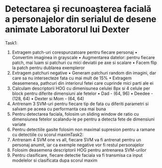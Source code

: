 # Detectarea şi recunoaşterea facială a personajelor din serialul de desene animate Laboratorul lui Dexter
Task1:
1. Extragem patch-uri corespunzatoare pentru fiecare personaj
• Convertim imaginea in grayscale
• Augmentarea datelor: pentru fiecare patch, mai luam si patchuri
cu mici deviatii pe axe si scalare
• Facem flip la patch pentru dublarea exempleror
2. Extragem patchuri negative
• Generam patchuri random din imagini, dar care sa nu
intersecteze fata cu mai mult de 15%
• Extragem deasemenea, pathcuri din interiorul fetei care cuprinde
mici parti ale ei
3. Calculam descriptorii HOG cu dimenisunea celulei 8px si 4 celule per
block pentru diferite dimensiuni ale fetelor
• Dad - (64, 96)
• Deedee - (128, 64)
• Dexter si Mom - (64, 64)
4. Antrenam 3 SVM-uri pentru fiecare tip de fata cu diferiti parametri si
salvam pe aceea cu performanta cea mai buna
5. Pentru detectarea faciala, folosim un sliding window de ratio cu
dimensiunea fetelor scalandu-le pe pentru a detecta fete de dimensiuni
variate
6. Pentru detectiile gasite folosim non maximal supresion pentru a
ramane cu detectiile cu scorul maximTask2:
1. Antrenam 4 SVM one vs all, fiecare SVM va fi antrenat pentru un
personaj anumit, iar ca exemple negative vor fi restul personajelor
2. Folosim deasemena descriptorii HOG pentru antrenarea SVM-urilor
3. Pentru clasificare, fiecare detectie faciala va fi transmisa ca input
modelelor si clasificata dupa scorul maxim
